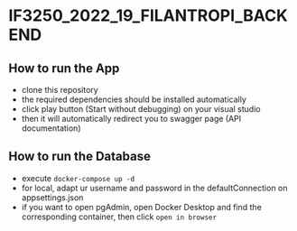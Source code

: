 # IF3250_2022_19_FILANTROPI_BACKEND

## How to run the App
- clone this repository
- the required dependencies should be installed automatically
- click play button (Start without debugging) on your visual studio
- then it will automatically redirect you to swagger page (API documentation)

## How to run the Database
- execute `docker-compose up -d`
- for local, adapt ur username and password in the defaultConnection on appsettings.json
- if you want to open pgAdmin, open Docker Desktop and find the corresponding container, then click `open in browser`

